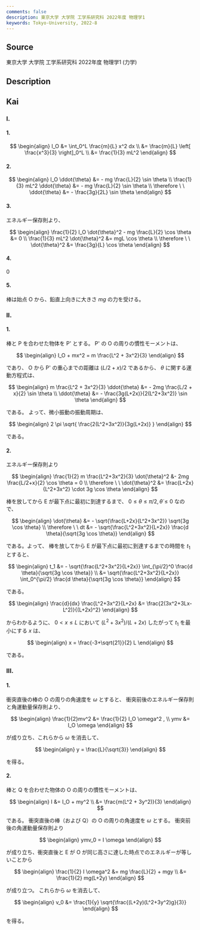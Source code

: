 ```yaml
---
comments: false
description: 東京大学 大学院 工学系研究科 2022年度 物理学1
keywords: Tokyo-University, 2022-8
---
```


## Source
東京大学 大学院 工学系研究科 2022年度 物理学1 (力学)

## Description

## Kai
### I.
#### 1.

$$
\begin{align}
I_O
&= \int_0^L \frac{m}{L} x^2 dx
\\
&= \frac{m}{L} \left[ \frac{x^3}{3} \right]_0^L
\\
&= \frac{1}{3} mL^2
\end{align}
$$

#### 2.

$$
\begin{align}
I_O \ddot{\theta} &= - mg \frac{L}{2} \sin \theta
\\
\frac{1}{3} mL^2 \ddot{\theta} &= - mg \frac{L}{2} \sin \theta
\\
\therefore \ \ 
\ddot{\theta} &= - \frac{3g}{2L} \sin \theta
\end{align}
$$

#### 3.
エネルギー保存則より、

$$
\begin{align}
\frac{1}{2} I_O \dot{\theta}^2 - mg \frac{L}{2} \cos \theta &= 0
\\
\frac{1}{3} mL^2 \dot{\theta}^2 &= mgL \cos \theta
\\
\therefore \ \ 
\dot{\theta}^2 &= \frac{3g}{L} \cos \theta
\end{align}
$$

#### 4.
$0$

#### 5.
棒は始点 O から、鉛直上向きに大きさ $mg$ の力を受ける。

### II.
#### 1.
棒と P を合わせた物体を P' とする。
P' の O の周りの慣性モーメントは、

$$
\begin{align}
I_O + mx^2
= m \frac{L^2 + 3x^2}{3}
\end{align}
$$

であり、 O から P' の重心までの距離は $(L/2+x)/2$ であるから、
$\theta$ に関する運動方程式は、

$$
\begin{align}
m \frac{L^2 + 3x^2}{3} \ddot{\theta} &= - 2mg \frac{L/2 + x}{2} \sin \theta
\\
\ddot{\theta} &= - \frac{3g(L+2x)}{2(L^2+3x^2)} \sin \theta
\end{align}
$$

である。
よって、微小振動の振動周期は、

$$
\begin{align}
2 \pi \sqrt{ \frac{2(L^2+3x^2)}{3g(L+2x)} }
\end{align}
$$

である。

#### 2.
エネルギー保存則より

$$
\begin{align}
\frac{1}{2} m \frac{L^2+3x^2}{3} \dot{\theta}^2 &- 2mg \frac{L/2+x}{2} \cos \theta = 0
\\
\therefore \ \ 
\dot{\theta}^2 &= \frac{L+2x}{L^2+3x^2} \cdot 3g \cos \theta
\end{align}
$$

棒を放してから E が最下点に最初に到達するまで、
$0 \leq \theta \leq \pi/2, \dot{\theta} \leq 0$ なので、

$$
\begin{align}
\dot{\theta} &= - \sqrt{\frac{L+2x}{L^2+3x^2}} \sqrt{3g \cos \theta}
\\
\therefore \ \ 
dt &= - \sqrt{\frac{L^2+3x^2}{L+2x}} \frac{d \theta}{\sqrt{3g \cos \theta}}
\end{align}
$$

である。よって、
棒を放してから E が最下点に最初に到達するまでの時間を $t_1$ とすると、

$$
\begin{align}
t_1
&= - \sqrt{\frac{L^2+3x^2}{L+2x}}
\int_{\pi/2}^0 \frac{d \theta}{\sqrt{3g \cos \theta}}
\\
&= \sqrt{\frac{L^2+3x^2}{L+2x}}
\int_0^{\pi/2} \frac{d \theta}{\sqrt{3g \cos \theta}}
\end{align}
$$

である。

$$
\begin{align}
\frac{d}{dx} \frac{L^2+3x^2}{L+2x}
&= \frac{2(3x^2+3Lx-L^2)}{(L+2x)^2}
\end{align}
$$

からわかるように、 $0 \lt x \leq L$ において
$(L^2+3x^2)/(L+2x)$ したがって $t_1$ を最小にする $x$ は、

$$
\begin{align}
x = \frac{-3+\sqrt{21}}{2} L
\end{align}
$$

である。

### III.
#### 1.
衝突直後の棒の O の周りの角速度を $\omega$ とすると、
衝突前後のエネルギー保存則と角運動量保存則より、

$$
\begin{align}
\frac{1}{2}mv^2 &= \frac{1}{2} I_O \omega^2 ,
\\
ymv &= I_O \omega
\end{align}
$$

が成り立ち、これらから $\omega$ を消去して、

$$
\begin{align}
y = \frac{L}{\sqrt{3}}
\end{align}
$$

を得る。

#### 2.
棒と Q を合わせた物体の O の周りの慣性モーメントは、

$$
\begin{align}
I
&= I_O + my^2
\\
&= \frac{m(L^2 + 3y^2)}{3}
\end{align}
$$

である。
衝突直後の棒（および Q）の O の周りの角速度を $\omega$ とする。
衝突前後の角運動量保存則より

$$
\begin{align}
ymv_0 = I \omega
\end{align}
$$

が成り立ち、衝突直後と E が O が同じ高さに達した時点でのエネルギーが等しいことから

$$
\begin{align}
\frac{1}{2} I \omega^2
&= mg \frac{L}{2} + mgy
\\
&= \frac{1}{2} mg(L+2y)
\end{align}
$$

が成り立つ。
これらから $\omega$ を消去して、

$$
\begin{align}
v_0
&= \frac{1}{y} \sqrt{\frac{(L+2y)(L^2+3y^2)g}{3}}
\end{align}
$$

を得る。